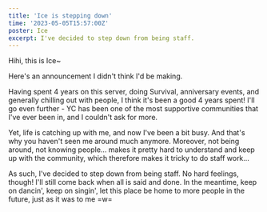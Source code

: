 ```yaml
---
title: 'Ice is stepping down'
time: '2023-05-05T15:57:00Z'
poster: Ice
excerpt: I've decided to step down from being staff.
---
```


Hihi, this is Ice~

Here's an announcement I didn't think I'd be making.

Having spent 4 years on this server, doing Survival, anniversary events, and
generally chilling out with people, I think it's been a good 4 years spent! I'll
go even further - YC has been one of the most supportive communities that I've
ever been in, and I couldn't ask for more.

Yet, life is catching up with me, and now I've been a bit busy. And that's why
you haven't seen me around much anymore. Moreover, not being around, not knowing
people... makes it pretty hard to understand and keep up with the community,
which therefore makes it tricky to do staff work...

As such, I've decided to step down from being staff. No hard feelings, though!
I'll still come back when all is said and done. In the meantime, keep on
dancin', keep on singin', let this place be home to more people in the future,
just as it was to me =w=
